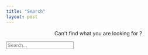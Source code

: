 ```yaml
---
title: "Search"
layout: post
---
```


<p style="text-align:center;">Can't find what you are looking for ?</p>

<!-- from https://github.com/jekyll/minima/issues/741 -->

 <!-- Search Input -->
<input type="text" id="search-input" placeholder="Search...">

<!-- Results Display -->
<ul id="search-results"></ul>

<!-- Initialization Script -->
<script>
  SimpleJekyllSearch({
    searchInput: document.getElementById('search-input'),
    resultsContainer: document.getElementById('search-results'),
    json: '/search.json',
    searchResultTemplate: '<li><a href="{url}" title="{title}">{title}</a><br><small>{excerpt}</small></li>',
    noResultsText: 'No results found'
  });
</script>